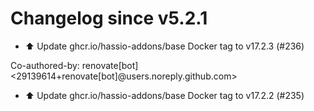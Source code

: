 # Changelog since v5.2.1
- ⬆️ Update ghcr.io/hassio-addons/base Docker tag to v17.2.3 (#236)

Co-authored-by: renovate[bot] <29139614+renovate[bot]@users.noreply.github.com> 
- ⬆️ Update ghcr.io/hassio-addons/base Docker tag to v17.2.2 (#235) 
